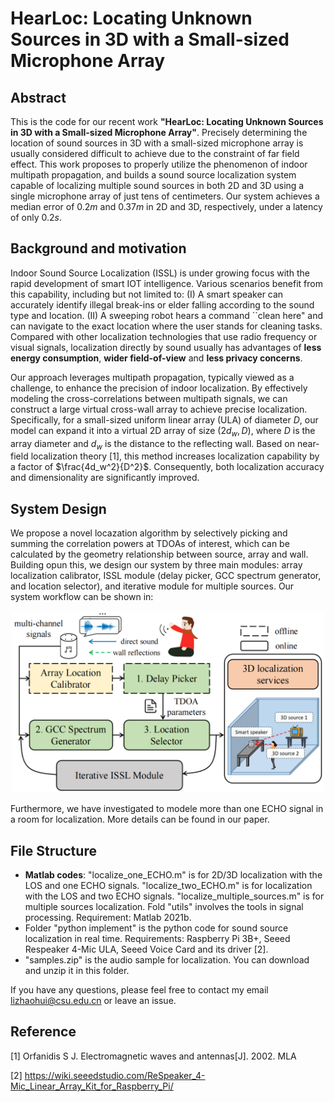 # HearLoc: Locating Unknown Sources in 3D with a Small-sized Microphone Array


## Abstract

This is the code for our recent work **"HearLoc: Locating Unknown Sources in 3D with a Small-sized Microphone Array"**. Precisely determining the location of sound sources in 3D with a small-sized microphone array is usually considered difficult to achieve due to the constraint of far field effect. This work proposes to properly utilize the phenomenon of indoor multipath propagation, and builds a sound source localization system capable of localizing multiple sound sources in both 2D and 3D using a single microphone array of just tens of centimeters. Our system achieves a median error of $0.2m$ and $0.37m$ in 2D and 3D, respectively, under a latency of only $0.2s$. 

## Background and motivation

Indoor Sound Source Localization (ISSL) is under growing focus with the rapid development of smart IOT intelligence. Various scenarios benefit from this capability, including but not limited to: (I) A smart speaker can accurately identify illegal break-ins or elder falling according to the sound type and location. (II) A sweeping robot hears a command ``clean here" and can navigate to the exact location where the user stands for cleaning tasks. Compared with other localization technologies that use radio frequency or visual signals, localization directly by sound usually has advantages of **less energy consumption**, **wider field-of-view** and **less privacy concerns**. 

Our approach leverages multipath propagation, typically viewed as a challenge, to enhance the precision of indoor localization. By effectively modeling the cross-correlations between multipath signals, we can construct a large virtual cross-wall array to achieve precise localization. Specifically, for a small-sized uniform linear array (ULA) of diameter $D$, our model can expand it into a virtual 2D array of size $(2d_w, D)$, where $D$ is the array diameter and $d_w$ is the distance to the reflecting wall. Based on near-field localization theory [1], this method increases localization capability by a factor of $\frac{4d_w^2}{D^2}$. Consequently, both localization accuracy and dimensionality are significantly improved.

## System Design

We propose a novel locazation algorithm by selectively picking and summing the correlation powers at TDOAs of interest, which can be calculated by the geometry relationship between source, array and wall. Building opun this, we design our system by three main modules: array localization calibrator, ISSL module (delay picker, GCC spectrum generator, and location selector), and iterative module for multiple sources. Our system workflow can be shown in:
<div align="center">
<img src="https://github.com/Lizhaohui2000/HearLoc/blob/main/resource/architecture.png" alt="Example Image" width="500">
</div>

Furthermore, we have investigated to modele more than one ECHO signal in a room for localization. More details can be found in our paper. 

## File Structure

* **Matlab codes**: "localize_one_ECHO.m" is for 2D/3D localization with the LOS and one ECHO signals. "localize_two_ECHO.m" is for localization with the LOS and two ECHO signals. "localize_multiple_sources.m" is for multiple sources localization. Fold "utils" involves the tools in signal processing. Requirement: Matlab 2021b. 
* Folder "python implement" is the python code for sound source localization in real time. Requirements: Raspberry Pi 3B+, Seeed Respeaker 4-Mic ULA, Seeed Voice Card and its driver [2]. 
* "samples.zip" is the audio sample for localization. You can download and unzip it in this folder. 

If you have any questions, please feel free to contact my email lizhaohui@csu.edu.cn or leave an issue. 

## Reference

[1] Orfanidis S J. Electromagnetic waves and antennas[J]. 2002. MLA 

[2] https://wiki.seeedstudio.com/ReSpeaker_4-Mic_Linear_Array_Kit_for_Raspberry_Pi/

